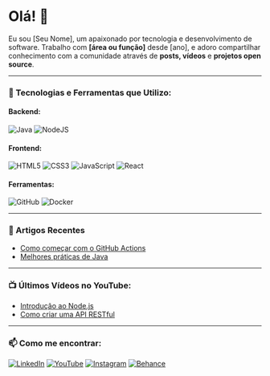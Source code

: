 # Olá! 👋

Eu sou [Seu Nome], um apaixonado por tecnologia e desenvolvimento de software. Trabalho com **[área ou função]** desde [ano], e adoro compartilhar conhecimento com a comunidade através de **posts, vídeos** e **projetos open source**.

---

### 🚀 Tecnologias e Ferramentas que Utilizo:

#### Backend:
![Java](https://img.shields.io/badge/Java-%23ED8B00.svg?style=for-the-badge&logo=java&logoColor=white)
![NodeJS](https://img.shields.io/badge/Node.js-%23339933.svg?style=for-the-badge&logo=nodedotjs&logoColor=white)

#### Frontend:
![HTML5](https://img.shields.io/badge/HTML5-%23E34F26.svg?style=for-the-badge&logo=html5&logoColor=white)
![CSS3](https://img.shields.io/badge/CSS3-%231572B6.svg?style=for-the-badge&logo=css3&logoColor=white)
![JavaScript](https://img.shields.io/badge/JavaScript-%23F7DF1E.svg?style=for-the-badge&logo=javascript&logoColor=black)
![React](https://img.shields.io/badge/React-%2361DAFB.svg?style=for-the-badge&logo=react&logoColor=black)

#### Ferramentas:
![GitHub](https://img.shields.io/badge/GitHub-%23181717.svg?style=for-the-badge&logo=github&logoColor=white)
![Docker](https://img.shields.io/badge/Docker-%230db7ed.svg?style=for-the-badge&logo=docker&logoColor=white)

---

### 📢 Artigos Recentes
- [Como começar com o GitHub Actions](link-do-artigo)
- [Melhores práticas de Java](link-do-artigo)

---

### 📺 Últimos Vídeos no YouTube:
- [Introdução ao Node.js](link-do-video)
- [Como criar uma API RESTful](link-do-video)

---

### 📫 Como me encontrar:
[![LinkedIn](https://img.shields.io/badge/LinkedIn-blue?style=for-the-badge&logo=linkedin)](https://www.linkedin.com/in/seu-perfil/)
[![YouTube](https://img.shields.io/badge/YouTube-red?style=for-the-badge&logo=youtube)](https://www.youtube.com/seu-canal/)
[![Instagram](https://img.shields.io/badge/Instagram-%23E4405F.svg?style=for-the-badge&logo=instagram&logoColor=white)](https://www.instagram.com/seu-instagram/)
[![Behance](https://img.shields.io/badge/Behance-%23191919.svg?style=for-the-badge&logo=behance&logoColor=white)](https://www.behance.net/seu-perfil)
